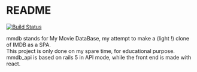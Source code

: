# README  

[![Build Status](https://travis-ci.org/landrysoules/mmdb_api.svg?branch=master)](https://travis-ci.org/landrysoules/mmdb_api)  

mmdb stands for My Movie DataBase, my attempt to make a (light !) clone of IMDB as a SPA.  
This project is only done on my spare time, for educational purpose.  
mmdb_api is based on rails 5 in API mode, while the front end is made with react.
